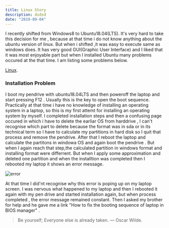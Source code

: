 ```yaml
---
title: Linux Story
description: dsdsd
date: "2019-09-04"
---
```


I recently shifted from Windows8 to Ubuntu18.04(LTS). It's very hard to take this decision for me , because at that time i do not know anything about the ubuntu version of linux. But when i shifted ,it was easy to execute same as windows does. It has very good GUI(Graphic User Interface) and I liked that it was most enjoyable part but when I installed  Ubuntu many problems occured at the that  time. I am listing some problems below.


[Linux](./linux.jpg).



### Installation Problem
I boot my pendrive with ubuntu18.04LTS and then  poweroff the laptop and start pressing F12 . Usually this is the key to open the boot sequence. Practically at that time i have no knowledge of installing an operating system in a laptop, so this is my first attemt for installing an operating system by myself. I completed installation steps and then a confusing page occured in which i have to delete the earliar OS from harddrive , I can't recognise which part to delete  because the format was  in sda or in its technical term so I have to calculate my partitions in hard disk so I quit that process and remove the pendrive. After that I reboot the laptop and calculate the partitons in windowa OS and again boot the pendrive . But when I again reach that step,the calculated partition in windows format and installing format were differrent. But when  I apply some approximation and deleted one partition and  when the installtion was  completed then I rebooted my laptop it shows an error message.

![error](./linux.png)

At that time I did'nt recognise why this error is poping up on my  laptop screen. 
I was nervous what happened to my laptop and then I rebooted it  again with my pen drive and started installation again, but when process completed , the error message remained constant. Then I asked my brother for help and  he gave me a link "How to fix the booting sequence of laptop in BIOS manager" . 


>Be  yourself; Everyone else is already taken. 
> — Oscar Wilde.